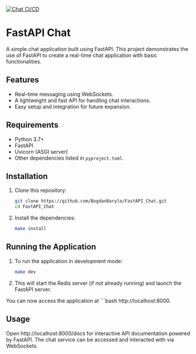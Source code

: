 [![Chat CI/CD](https://github.com/BogdanBarylo/FastAPI_Chat/actions/workflows/main.yml/badge.svg)](https://github.com/BogdanBarylo/FastAPI_Chat/actions/workflows/main.yml)

# FastAPI Chat

A simple chat application built using FastAPI. This project demonstrates the use of FastAPI to create a real-time chat application with basic functionalities.

## Features

- Real-time messaging using WebSockets.
- A lightweight and fast API for handling chat interactions.
- Easy setup and integration for future expansion.

## Requirements

- Python 3.7+
- FastAPI
- Uvicorn (ASGI server)
- Other dependencies listed in `pyproject.toml`.

## Installation

1. Clone this repository:

   ```bash
   git clone https://github.com/BogdanBarylo/FastAPI_Chat.git
   cd FastAPI_Chat

2. Install the dependencies:

   ```bash
   make install

## Running the Application

1. To run the application in development mode:

    ```bash
    make dev
2. This will start the Redis server (if not already running) and launch the FastAPI server.

You can now access the application at ```bash http://localhost:8000.

## Usage
Open http://localhost:8000/docs for interactive API documentation powered by FastAPI.
The chat service can be accessed and interacted with via WebSockets.